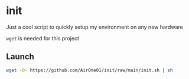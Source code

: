 # init

Just a cool script to quickly setup my environment on any new hardware

`wget` is needed for this project

## Launch

```sh
wget -O- https://github.com/AirOne01/init/raw/main/init.sh | sh
```
